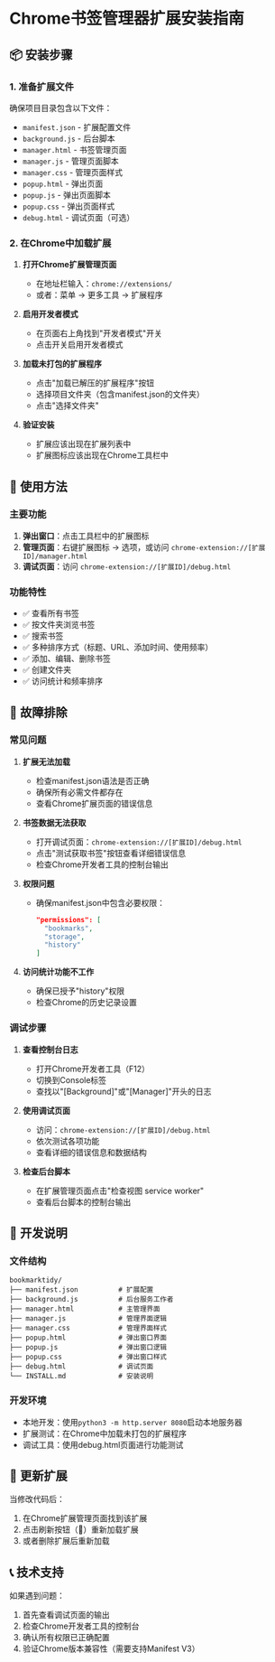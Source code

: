 # Chrome书签管理器扩展安装指南

## 📦 安装步骤

### 1. 准备扩展文件
确保项目目录包含以下文件：
- `manifest.json` - 扩展配置文件
- `background.js` - 后台脚本
- `manager.html` - 书签管理页面
- `manager.js` - 管理页面脚本
- `manager.css` - 管理页面样式
- `popup.html` - 弹出页面
- `popup.js` - 弹出页面脚本
- `popup.css` - 弹出页面样式
- `debug.html` - 调试页面（可选）

### 2. 在Chrome中加载扩展

1. **打开Chrome扩展管理页面**
   - 在地址栏输入：`chrome://extensions/`
   - 或者：菜单 → 更多工具 → 扩展程序

2. **启用开发者模式**
   - 在页面右上角找到"开发者模式"开关
   - 点击开关启用开发者模式

3. **加载未打包的扩展程序**
   - 点击"加载已解压的扩展程序"按钮
   - 选择项目文件夹（包含manifest.json的文件夹）
   - 点击"选择文件夹"

4. **验证安装**
   - 扩展应该出现在扩展列表中
   - 扩展图标应该出现在Chrome工具栏中

## 🔧 使用方法

### 主要功能
1. **弹出窗口**：点击工具栏中的扩展图标
2. **管理页面**：右键扩展图标 → 选项，或访问 `chrome-extension://[扩展ID]/manager.html`
3. **调试页面**：访问 `chrome-extension://[扩展ID]/debug.html`

### 功能特性
- ✅ 查看所有书签
- ✅ 按文件夹浏览书签
- ✅ 搜索书签
- ✅ 多种排序方式（标题、URL、添加时间、使用频率）
- ✅ 添加、编辑、删除书签
- ✅ 创建文件夹
- ✅ 访问统计和频率排序

## 🐛 故障排除

### 常见问题

1. **扩展无法加载**
   - 检查manifest.json语法是否正确
   - 确保所有必需文件都存在
   - 查看Chrome扩展页面的错误信息

2. **书签数据无法获取**
   - 打开调试页面：`chrome-extension://[扩展ID]/debug.html`
   - 点击"测试获取书签"按钮查看详细错误信息
   - 检查Chrome开发者工具的控制台输出

3. **权限问题**
   - 确保manifest.json中包含必要权限：
     ```json
     "permissions": [
       "bookmarks",
       "storage",
       "history"
     ]
     ```

4. **访问统计功能不工作**
   - 确保已授予"history"权限
   - 检查Chrome的历史记录设置

### 调试步骤

1. **查看控制台日志**
   - 打开Chrome开发者工具（F12）
   - 切换到Console标签
   - 查找以"[Background]"或"[Manager]"开头的日志

2. **使用调试页面**
   - 访问：`chrome-extension://[扩展ID]/debug.html`
   - 依次测试各项功能
   - 查看详细的错误信息和数据结构

3. **检查后台脚本**
   - 在扩展管理页面点击"检查视图 service worker"
   - 查看后台脚本的控制台输出

## 📝 开发说明

### 文件结构
```
bookmarktidy/
├── manifest.json          # 扩展配置
├── background.js          # 后台服务工作者
├── manager.html           # 主管理界面
├── manager.js             # 管理界面逻辑
├── manager.css            # 管理界面样式
├── popup.html             # 弹出窗口界面
├── popup.js               # 弹出窗口逻辑
├── popup.css              # 弹出窗口样式
├── debug.html             # 调试页面
└── INSTALL.md             # 安装说明
```

### 开发环境
- 本地开发：使用`python3 -m http.server 8080`启动本地服务器
- 扩展测试：在Chrome中加载未打包的扩展程序
- 调试工具：使用debug.html页面进行功能测试

## 🔄 更新扩展

当修改代码后：
1. 在Chrome扩展管理页面找到该扩展
2. 点击刷新按钮（🔄）重新加载扩展
3. 或者删除扩展后重新加载

## 📞 技术支持

如果遇到问题：
1. 首先查看调试页面的输出
2. 检查Chrome开发者工具的控制台
3. 确认所有权限已正确配置
4. 验证Chrome版本兼容性（需要支持Manifest V3）